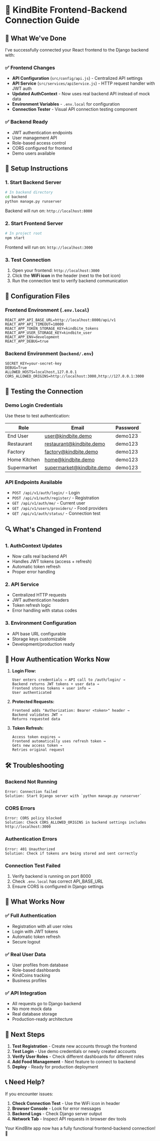 # 🔗 KindBite Frontend-Backend Connection Guide

## 🎯 What We've Done

I've successfully connected your React frontend to the Django backend with:

### ✅ **Frontend Changes**
- **API Configuration** (`src/config/api.js`) - Centralized API settings
- **API Service** (`src/services/apiService.js`) - HTTP request handler with JWT auth
- **Updated AuthContext** - Now uses real backend API instead of mock data
- **Environment Variables** - `.env.local` for configuration
- **Connection Tester** - Visual API connection testing component

### ✅ **Backend Ready**
- JWT authentication endpoints
- User management API
- Role-based access control
- CORS configured for frontend
- Demo users available

## 🚀 **Setup Instructions**

### 1. **Start Backend Server**
```bash
# In backend directory
cd backend
python manage.py runserver
```
Backend will run on: `http://localhost:8000`

### 2. **Start Frontend Server**
```bash
# In project root
npm start
```
Frontend will run on: `http://localhost:3000`

### 3. **Test Connection**
1. Open your frontend: `http://localhost:3000`
2. Click the **WiFi icon** in the header (next to the bot icon)
3. Run the connection test to verify backend communication

## 🔧 **Configuration Files**

### Frontend Environment (`.env.local`)
```env
REACT_APP_API_BASE_URL=http://localhost:8000/api/v1
REACT_APP_API_TIMEOUT=10000
REACT_APP_TOKEN_STORAGE_KEY=kindbite_tokens
REACT_APP_USER_STORAGE_KEY=kindbite_user
REACT_APP_ENV=development
REACT_APP_DEBUG=true
```

### Backend Environment (`backend/.env`)
```env
SECRET_KEY=your-secret-key
DEBUG=True
ALLOWED_HOSTS=localhost,127.0.0.1
CORS_ALLOWED_ORIGINS=http://localhost:3000,http://127.0.0.1:3000
```

## 🧪 **Testing the Connection**

### Demo Login Credentials
Use these to test authentication:

| Role | Email | Password |
|------|--------|----------|
| End User | user@kindbite.demo | demo123 |
| Restaurant | restaurant@kindbite.demo | demo123 |
| Factory | factory@kindbite.demo | demo123 |
| Home Kitchen | home@kindbite.demo | demo123 |
| Supermarket | supermarket@kindbite.demo | demo123 |

### API Endpoints Available
- `POST /api/v1/auth/login/` - Login
- `POST /api/v1/auth/register/` - Registration
- `GET /api/v1/auth/me/` - Current user
- `GET /api/v1/users/providers/` - Food providers
- `GET /api/v1/auth/status/` - Connection test

## 🔍 **What's Changed in Frontend**

### 1. **AuthContext Updates**
- Now calls real backend API
- Handles JWT tokens (access + refresh)
- Automatic token refresh
- Proper error handling

### 2. **API Service**
- Centralized HTTP requests
- JWT authentication headers
- Token refresh logic
- Error handling with status codes

### 3. **Environment Configuration**
- API base URL configurable
- Storage keys customizable
- Development/production ready

## 🎯 **How Authentication Works Now**

1. **Login Flow:**
   ```
   User enters credentials → API call to /auth/login/ → 
   Backend returns JWT tokens + user data → 
   Frontend stores tokens + user info → 
   User authenticated
   ```

2. **Protected Requests:**
   ```
   Frontend adds "Authorization: Bearer <token>" header → 
   Backend validates JWT → 
   Returns requested data
   ```

3. **Token Refresh:**
   ```
   Access token expires → 
   Frontend automatically uses refresh token → 
   Gets new access token → 
   Retries original request
   ```

## 🛠️ **Troubleshooting**

### Backend Not Running
```
Error: Connection failed
Solution: Start Django server with `python manage.py runserver`
```

### CORS Errors
```
Error: CORS policy blocked
Solution: Check CORS_ALLOWED_ORIGINS in backend settings includes http://localhost:3000
```

### Authentication Errors
```
Error: 401 Unauthorized
Solution: Check if tokens are being stored and sent correctly
```

### Connection Test Failed
1. Verify backend is running on port 8000
2. Check `.env.local` has correct API_BASE_URL
3. Ensure CORS is configured in Django settings

## 🎉 **What Works Now**

### ✅ **Full Authentication**
- Registration with all user roles
- Login with JWT tokens
- Automatic token refresh
- Secure logout

### ✅ **Real User Data**
- User profiles from database
- Role-based dashboards
- KindCoins tracking
- Business profiles

### ✅ **API Integration**
- All requests go to Django backend
- No more mock data
- Real database storage
- Production-ready architecture

## 🚀 **Next Steps**

1. **Test Registration** - Create new accounts through the frontend
2. **Test Login** - Use demo credentials or newly created accounts
3. **Verify User Roles** - Check different dashboards for different roles
4. **Add Food Management** - Next feature to connect to backend
5. **Deploy** - Ready for production deployment

## 📞 **Need Help?**

If you encounter issues:

1. **Check Connection Test** - Use the WiFi icon in header
2. **Browser Console** - Look for error messages
3. **Backend Logs** - Check Django server output
4. **Network Tab** - Inspect API requests in browser dev tools

Your KindBite app now has a fully functional frontend-backend connection! 🌟





















